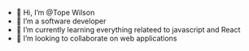 - 👋 Hi, I’m @Tope Wilson
- 👀 I’m a software developer
- 🌱 I’m currently learning everything relateed to javascript and React
- 💞️ I’m looking to collaborate on web applications 

<!---
Azamann01/Azamann01 is a ✨ special ✨ repository because its `README.md` (this file) appears on your GitHub profile.
You can click the Preview link to take a look at your changes.
--->
